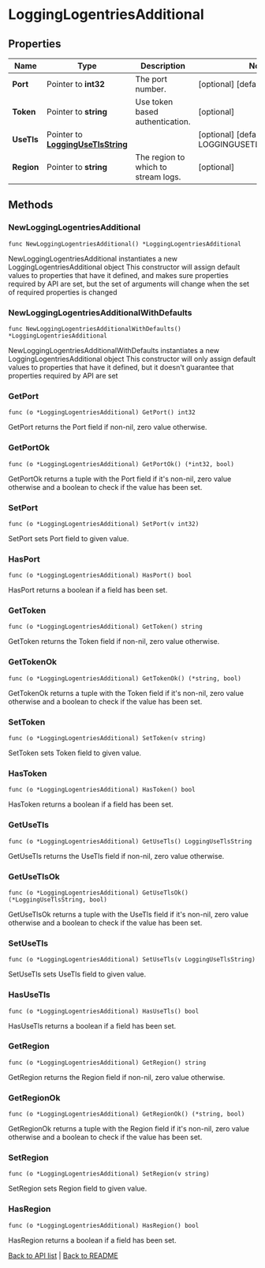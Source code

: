 # LoggingLogentriesAdditional

## Properties

Name | Type | Description | Notes
------------ | ------------- | ------------- | -------------
**Port** | Pointer to **int32** | The port number. | [optional] [default to 20000]
**Token** | Pointer to **string** | Use token based authentication. | [optional] 
**UseTls** | Pointer to [**LoggingUseTlsString**](LoggingUseTlsString.md) |  | [optional] [default to LOGGINGUSETLSSTRING_no_tls]
**Region** | Pointer to **string** | The region to which to stream logs. | [optional] 

## Methods

### NewLoggingLogentriesAdditional

`func NewLoggingLogentriesAdditional() *LoggingLogentriesAdditional`

NewLoggingLogentriesAdditional instantiates a new LoggingLogentriesAdditional object
This constructor will assign default values to properties that have it defined,
and makes sure properties required by API are set, but the set of arguments
will change when the set of required properties is changed

### NewLoggingLogentriesAdditionalWithDefaults

`func NewLoggingLogentriesAdditionalWithDefaults() *LoggingLogentriesAdditional`

NewLoggingLogentriesAdditionalWithDefaults instantiates a new LoggingLogentriesAdditional object
This constructor will only assign default values to properties that have it defined,
but it doesn't guarantee that properties required by API are set

### GetPort

`func (o *LoggingLogentriesAdditional) GetPort() int32`

GetPort returns the Port field if non-nil, zero value otherwise.

### GetPortOk

`func (o *LoggingLogentriesAdditional) GetPortOk() (*int32, bool)`

GetPortOk returns a tuple with the Port field if it's non-nil, zero value otherwise
and a boolean to check if the value has been set.

### SetPort

`func (o *LoggingLogentriesAdditional) SetPort(v int32)`

SetPort sets Port field to given value.

### HasPort

`func (o *LoggingLogentriesAdditional) HasPort() bool`

HasPort returns a boolean if a field has been set.

### GetToken

`func (o *LoggingLogentriesAdditional) GetToken() string`

GetToken returns the Token field if non-nil, zero value otherwise.

### GetTokenOk

`func (o *LoggingLogentriesAdditional) GetTokenOk() (*string, bool)`

GetTokenOk returns a tuple with the Token field if it's non-nil, zero value otherwise
and a boolean to check if the value has been set.

### SetToken

`func (o *LoggingLogentriesAdditional) SetToken(v string)`

SetToken sets Token field to given value.

### HasToken

`func (o *LoggingLogentriesAdditional) HasToken() bool`

HasToken returns a boolean if a field has been set.

### GetUseTls

`func (o *LoggingLogentriesAdditional) GetUseTls() LoggingUseTlsString`

GetUseTls returns the UseTls field if non-nil, zero value otherwise.

### GetUseTlsOk

`func (o *LoggingLogentriesAdditional) GetUseTlsOk() (*LoggingUseTlsString, bool)`

GetUseTlsOk returns a tuple with the UseTls field if it's non-nil, zero value otherwise
and a boolean to check if the value has been set.

### SetUseTls

`func (o *LoggingLogentriesAdditional) SetUseTls(v LoggingUseTlsString)`

SetUseTls sets UseTls field to given value.

### HasUseTls

`func (o *LoggingLogentriesAdditional) HasUseTls() bool`

HasUseTls returns a boolean if a field has been set.

### GetRegion

`func (o *LoggingLogentriesAdditional) GetRegion() string`

GetRegion returns the Region field if non-nil, zero value otherwise.

### GetRegionOk

`func (o *LoggingLogentriesAdditional) GetRegionOk() (*string, bool)`

GetRegionOk returns a tuple with the Region field if it's non-nil, zero value otherwise
and a boolean to check if the value has been set.

### SetRegion

`func (o *LoggingLogentriesAdditional) SetRegion(v string)`

SetRegion sets Region field to given value.

### HasRegion

`func (o *LoggingLogentriesAdditional) HasRegion() bool`

HasRegion returns a boolean if a field has been set.


[Back to API list](../README.md#documentation-for-api-endpoints) | [Back to README](../README.md)


